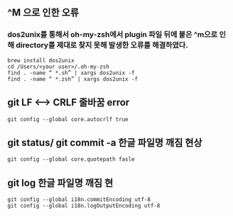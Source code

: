 
## ^M 으로 인한 오류
### dos2unix를 통해서 oh-my-zsh에서 plugin 파일 뒤에 붙은 ^m으로 인해 directory를 제대로 찾지 못해 발생한 오류를 해결하였다.

    brew install dos2unix
    cd /Users/<your user>/.oh-my-zsh
    find . -name “ *.sh” | xargs dos2unix -f
    find . -name “ *.zsh” | xargs dos2unix -f

## git LF <--> CRLF 줄바꿈 error

    git config --global core.autocrlf true

## git status/ git commit -a 한글 파일명 깨짐 현상
    
    git config --global core.quotepath fasle

## git log 한글 파일명 깨짐 현

    git config --global i18n.commitEncoding utf-8
    git config --global i18n.logOutputEncoding utf-8

